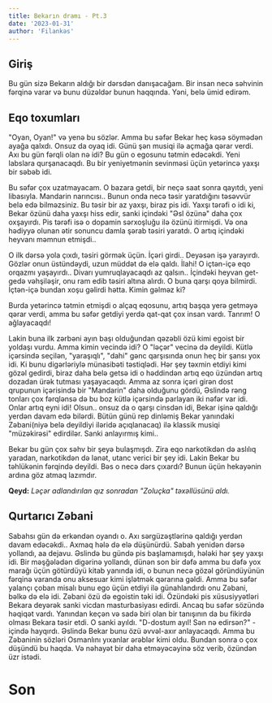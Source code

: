 ```yaml
---
title: Bekarın dramı - Pt.3
date: '2023-01-31'
author: 'Filankəs'
---
```


## Giriş

Bu gün sizə Bekarın aldığı bir dərsdən danışacağam. Bir insan necə səhvinin fərqinə varar və bunu düzəldər bunun haqqında. Yəni, belə ümid edirəm.

## Eqo toxumları

"Oyan, Oyan!" və yenə bu sözlər. Amma bu səfər Bekar heç kəsə söymədən ayağa qalxdı. Onsuz da oyaq idi. Günü şən musiqi ilə açmağa qərar verdi. Axı bu gün fərqli olan nə idi? Bu gün o egosunu tətmin edəcəkdi. Yeni labslara qurşanacaqdı. Bu bir yeniyetmənin sevinməsi üçün yetərincə yaxşı bir səbəb idi.

Bu səfər çox uzatmayacam. O bazara getdi, bir neçə saat sonra qayıtdı, yeni libasıyla. Mandarin narıncısı.. Bunun onda necə təsir yaratdığını təsəvvür belə edə bilməzsiniz. Bu təsir bir az yaxşı, biraz pis idi. Yaxşı tərəfi o idi ki, Bekar özünü daha yaxşı hiss edir, sanki içindəki "Əsl özünə" daha çox oxşayırdı. Pis tərəfi isə o dopamin sərxoşluğu ilə özünü itirmişdi. Və ona hədiyyə olunan ətir sonuncu damla şərab təsiri yaratdı. O artıq içindəki heyvanı məmnun etmişdi..

O ilk dərsə yola çıxdı, təsiri görmək üçün. İçəri girdi.. Deyəsən işə yarayırdı. Gözlər onun üstündəydi, uzun müddət də elə qaldı. İlahi! O içtən-içə eqo orqazmı yaşayırdı.. Divarı yumruqlayacaqdı az qalsın.. İçindəki heyvan get-gedə vəhşiləşir, onu ram edib təsiri altına alırdı. O buna qarşı qoya bilmirdi. İçtən-içə bundan xoşu gəlirdi hətta. Kimin gəlməz ki?

Burda yetərincə tətmin etmişdi o alçaq eqosunu, artıq başqa yerə getməyə qərar verdi, amma bu səfər getdiyi yerdə qat-qat çox insan vardı. Tanrım! O ağlayacaqdı!

Lakin buna ilk zərbəni ayın başı olduğundan qəzəbli özü kimi egoist bir yoldaşı vurdu. Amma kimin vecində idi? O "ləçər" vecinə də deyildi. Kütlə içərsində seçilən, "yaraşıqlı", "dahi" gənc qarşısında onun heç bir şansı yox idi. Ki bunu digərləriylə münasibəti təstiqlədi. Hər şey təxmin etdiyi kimi gözəl gedirdi, biraz daha belə getsə idi o həddindən artıq eqo üzündən artıq dozadan ürək tutması yaşayacaqdı. Amma az sonra içəri girən dost qrupunun içərisində bir "Mandarin" daha olduğunu gördü, Əslində rəng tonları çox fərqlənsə də bu boz kütlə içərsində parlayan iki nəfər var idi. Onlar artıq eyni idi! Olsun.. onsuz da o qarşı cinsdən idi, Bekar işinə qaldığı yerdən davam edə bilərdi. Bütün günü rep dinləmiş Bekar yanındaki Zəbani(niyə belə deyildiyi iləridə açıqlanacaq) ilə klassik musiqi "müzəkirəsi" edirdilər. Sanki anlayırmış kimi..

Bekar bu gün çox səhv bir şeyə bulaşmışdı. Zira eqo narkotikdən də aslılıq yaradan, narkotikdən də lənət, utanc verici bir şey idi. Lakin Bekar bu təhlükənin fərqində deyildi. Bəs o necə dərs çıxardı? Bunun üçün hekayənin ardına göz atmaq lazımdır.

**Qeyd:** _Ləçər adlandırılan qız sonradan "Zoluçka" təxəllüsünü aldı._

## Qurtarıcı Zəbani

Sabahsı gün də erkəndən oyandı o. Axı sərgüzəştlərinə qaldığı yerdən davam edəcəkdi.. Axmaq hələ də elə düşünürdü. Sabah yenidən dərsə yollandı, aa dejavu. Əslində bu gündə pis başlamamışdı, hələki hər şey yaxşı idi. Bir məşğələdən digərinə yollandı, dünən son bir dəfə amma bu dəfə yox marağı üçün götürdüyü kitab yanında idi, o bunun necə gözəl göründüyünün fərqinə varanda onu aksesuar kimi işlətmək qərarına gəldi. Amma bu səfər yalançı çoban misalı bunu ego üçün etdiyi ilə günahlandırdı onu Zəbani, bəlkə də elə idi. Zəbani özü də egoistin təki idi. Özündəki pis xüsusiyyətləri Bekara deyərək sanki vicdan masturbasiyası edirdi. Ancaq bu səfər sözündə həqiqət vardı. Yanından keçən və sadə biri olan bir tanışının da bu fikirdə olması Bekara təsir etdi. O sanki ayıldı. "D-dostum ayıl! Sən nə edirsən?" - içində hayqırdı. Əslində Bekar bunu özü əvvəl-axır anlayacaqdı. Amma bu Zəbaninin sözləri Osmanlını yıxanlar ərəblər kimi oldu. Bundan sonra o çox düşündü bu haqda. Və nəhayət bir daha etməyəcəyinə söz verib, özündən üzr istədi.

# Son

